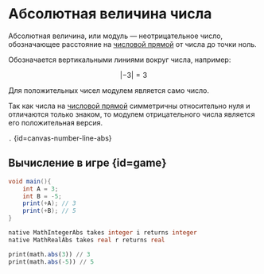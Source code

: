 # Абсолютная величина числа

Абсолютная величина, или модуль — неотрицательное число, обозначающее расстояние на [числовой прямой](number-line.md)
от числа до точки ноль.

Обозначается вертикальными линиями вокруг числа, например:

$$|-3| = 3$$

Для положительных чисел модулем является само число.

Так как числа на [числовой прямой](number-line.md) симметричны относительно нуля и отличаются только знаком, то модулем
отрицательного числа является его положительная версия.

```.``` {id=canvas-number-line-abs}

## Вычисление в игре {id=game}

<tabs>
    <tab id="AngelScript" title="AngelScript">

```C#
void main(){
    int A = 3;
    int B = -5;
    print(+A); // 3
    print(+B); // 5
}
```

</tab>
    <tab id="JASS" title="JASS">

```sql
native MathIntegerAbs takes integer i returns integer
native MathRealAbs takes real r returns real
```

</tab>
<tab id="Lua" title="Lua">

```sql
print(math.abs(3)) // 3
print(math.abs(-5)) // 5
```

</tab>
</tabs>
